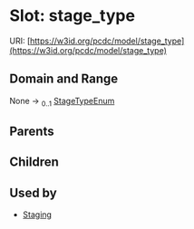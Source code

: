 
# Slot: stage_type




URI: [https://w3id.org/pcdc/model/stage_type](https://w3id.org/pcdc/model/stage_type)


## Domain and Range

None &#8594;  <sub>0..1</sub> [StageTypeEnum](StageTypeEnum.md)

## Parents


## Children


## Used by

 * [Staging](Staging.md)
